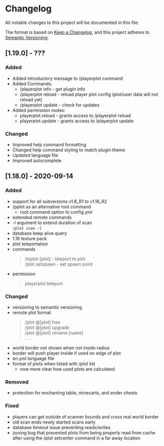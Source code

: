 # Changelog

All notable changes to this project will be documented in this file.

The format is based on [Keep a Changelog](https://keepachangelog.com/en/1.0.0/),
and this project adheres to [Semantic Versioning](https://semver.org/spec/v2.0.0.html).

## [1.19.0] - ???

### Added

- Added introductory message to /playerplot command
- Added Commands:
  - /playerplot info - get plugin info
  - /playerplot reload - reload player plot config (plot/user data will not reload yet)
  - /playerplot  update - check for updates
- Added permission nodes:
  - playerplot.reload - grants access to /playerplot reload
  - playerplot.update - grants access to /playerplot update

### Changed

- Improved help command formatting
- Changed help command styling to match plugin theme
- Updated language file
- Improved autocomplete

## [1.18.0] - 2020-09-14

### Added

- support for all subversions v1.8_R1 to v1.16_R2
- /pplot as an alternative root command
  - root command option to config.yml
- extended remote commands
- -l argument to extend duration of scan<br> 
  `/plot scan -l`
- database keep alive query
- 1.16 texture pack 
- plot teleportation<br>
- commands
  >/toplot [plot] -  teleport to plot<br> 
  >/plot setspawn - set spawn point
- permission
  >playerplot.teleport

### Changed

- versioning to semantic versioning
- remote plot format
  >/plot @[plot] free<br>
  >/plot @[plot] upgrade<br>
  >/plot @[plot] rename [name]<br>
  >. . .
- world border not shown when not inside radius
- border will push player inside if used on edge of plot
- en.yml language file
- format of plots when listed with /plot list
  - now more clear how used plots are calculated


### Removed

- protection for enchanting table, minecarts, and ender chests

### Fixed

- players can get outside of scanner bounds and cross real world border
- old scan ends newly started scans early
- database timeout issue preventing reads/writes
- zoning bug that prevented plots from being properly read from cache after using the /plot setcenter command in a far away location

  
<!--

Added - for new features.
Changed - for changes in existing functionality.
Deprecated - for soon-to-be removed features.
Removed - for now removed features.
Fixed - for any bug fixes.
Security - in case of vulnerabilities. 

 -->